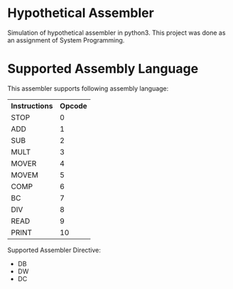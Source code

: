 # Hypothetical Assembler
Simulation of hypothetical assembler in python3. 
This project was done as an assignment of System Programming.

# Supported Assembly Language
This assembler supports following assembly language: 
      <table>
        <tr>
          <th>Instructions</th>
          <th>Opcode</th>
        </tr>
        <tr>
          <td>STOP</td>
          <td>0</td>
        </tr>
        <tr>
          <td>ADD</td>
          <td>1</td>
        </tr>
        <tr>
          <td>SUB</td>
          <td>2</td>
        </tr>
        <tr>
          <td>MULT</td>
          <td>3</td>
        </tr>
        <tr>
          <td>MOVER</td>
          <td>4</td>
        </tr>
        <tr>
          <td>MOVEM</td>
          <td>5</td>
        </tr>
        <tr>
          <td>COMP</td>
          <td>6</td>
        </tr>
        <tr>
          <td>BC</td>
          <td>7</td>
        </tr>
        <tr>
          <td>DIV</td>
          <td>8</td>
        </tr>
        <tr>
          <td>READ</td>
          <td>9</td>
        </tr>
        <tr>
          <td>PRINT</td>
          <td>10</td>
        </tr>
      </table>
 Supported Assembler Directive:
 <ul>
  <li>DB</li>
  <li>DW</li>
  <li>DC</li>
 </ul
